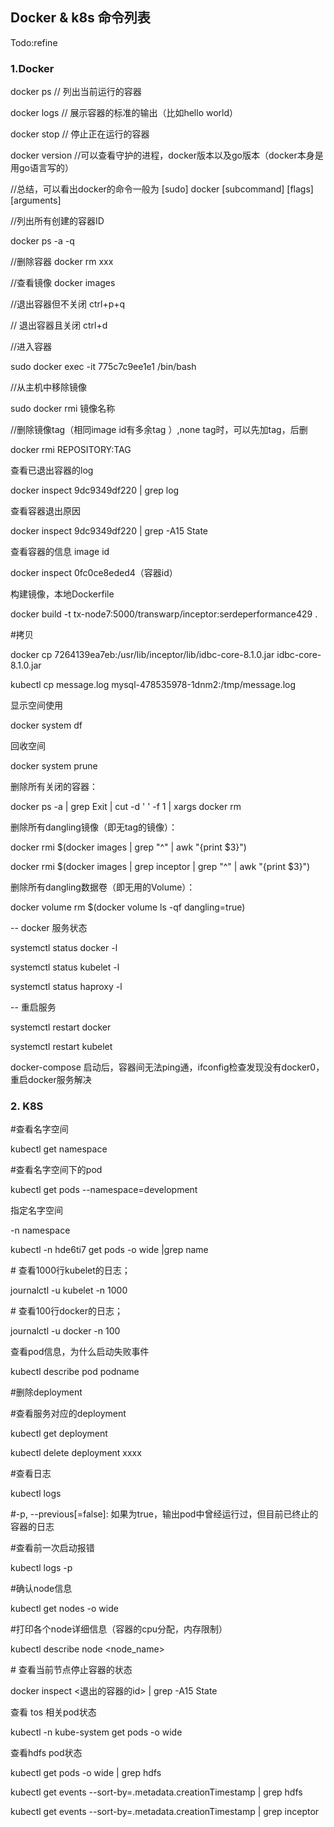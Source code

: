 ## Docker & k8s 命令列表

Todo:refine

### 1.Docker

docker ps // 列出当前运行的容器 

docker logs // 展示容器的标准的输出（比如hello world） 

docker stop // 停止正在运行的容器 

docker version //可以查看守护的进程，docker版本以及go版本（docker本身是用go语言写的） 

//总结，可以看出docker的命令一般为 [sudo] docker [subcommand] [flags] [arguments] 



//﻿列出所有创建的容器ID 

docker ps -a -q 

//﻿删除容器 docker rm xxx 

//查看镜像 docker images 

//退出容器但不关闭 ctrl+p+q 

// 退出容器且关闭 ctrl+d



//进入容器

sudo docker exec -it 775c7c9ee1e1 /bin/bash 



//从主机中移除镜像

sudo docker rmi 镜像名称

//删除镜像tag（相同image id有多余tag ）,none tag时，可以先加tag，后删

docker rmi REPOSITORY:TAG



查看已退出容器的log

docker inspect 9dc9349df220 | grep log



查看容器退出原因

docker inspect 9dc9349df220 | grep -A15 State

查看容器的信息 image id

docker inspect 0fc0ce8eded4（容器id） 

构建镜像，本地Dockerfile

docker build -t tx-node7:5000/transwarp/inceptor:serdeperformance429 .

\#拷贝

docker cp 7264139ea7eb:/usr/lib/inceptor/lib/idbc-core-8.1.0.jar idbc-core-8.1.0.jar

kubectl cp message.log mysql-478535978-1dnm2:/tmp/message.log



显示空间使用

docker system df

回收空间

docker system prune



删除所有关闭的容器：

docker ps -a | grep Exit | cut -d ' ' -f 1 | xargs docker rm

删除所有dangling镜像（即无tag的镜像）：

docker rmi $(docker images | grep "^<none>" | awk "{print $3}")

docker rmi $(docker images | grep inceptor | grep "^<none>" | awk "{print $3}")



删除所有dangling数据卷（即无用的Volume）：

docker volume rm $(docker volume ls -qf dangling=true)





-- docker 服务状态

systemctl status docker -l

systemctl status kubelet -l

systemctl status haproxy -l

-- 重启服务

systemctl restart docker 

systemctl restart kubelet



docker-compose 启动后，容器间无法ping通，ifconfig检查发现没有docker0， 重启docker服务解决



### 2. K8S

#查看名字空间

kubectl get namespace

\#查看名字空间下的pod

kubectl get pods --namespace=development

指定名字空间 

-n namespace

kubectl -n hde6ti7 get pods  -o wide |grep name



\# 查看1000行kubelet的日志；

journalctl -u kubelet -n 1000 

\# 查看100行docker的日志；

journalctl -u docker  -n 100 



查看pod信息，为什么启动失败事件

kubectl describe pod podname



\#删除deployment

\#查看服务对应的deployment

kubectl get deployment 

kubectl delete deployment xxxx



\#查看日志 

kubectl logs  <podname>

\#-p, --previous[=false]: 如果为true，输出pod中曾经运行过，但目前已终止的容器的日志

\#查看前一次启动报错

kubectl logs -p



\#确认node信息

kubectl get nodes -o wide

\#打印各个node详细信息（容器的cpu分配，内存限制）

kubectl describe node <node_name>

\# 查看当前节点停止容器的状态

docker inspect <退出的容器的id> | grep -A15 State



查看 tos 相关pod状态

kubectl -n kube-system get pods -o wide

查看hdfs pod状态

kubectl get pods -o wide | grep hdfs

kubectl get events --sort-by=.metadata.creationTimestamp | grep hdfs

kubectl get events --sort-by=.metadata.creationTimestamp | grep inceptor